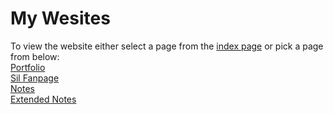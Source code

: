 # My Wesites
To view the website either select a page from the [index page](https://danicus2000000.github.io) or pick a page from below:<br/>
[Portfolio](https://danicus2000000.github.io/Portfolio)<br/>
[Sil Fanpage](https://danicus2000000.github.io/sil)<br/>
[Notes](https://danicus2000000.github.io/aboutR)<br/>
[Extended Notes](https://danicus2000000.github.io/aboutRM)
